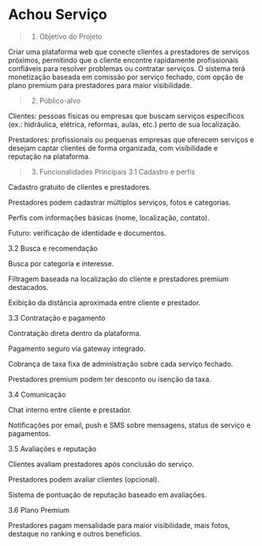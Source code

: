 # Achou Serviço

> 1. Objetivo do Projeto

Criar uma plataforma web que conecte clientes a prestadores de serviços próximos, permitindo que o cliente encontre rapidamente profissionais confiáveis para resolver problemas ou contratar serviços. O sistema terá monetização baseada em comissão por serviço fechado, com opção de plano premium para prestadores para maior visibilidade.

> 2. Público-alvo

Clientes: pessoas físicas ou empresas que buscam serviços específicos (ex.: hidráulica, elétrica, reformas, aulas, etc.) perto de sua localização.

Prestadores: profissionais ou pequenas empresas que oferecem serviços e desejam captar clientes de forma organizada, com visibilidade e reputação na plataforma.

> 3. Funcionalidades Principais
3.1 Cadastro e perfis

Cadastro gratuito de clientes e prestadores.

Prestadores podem cadastrar múltiplos serviços, fotos e categorias.

Perfis com informações básicas (nome, localização, contato).

Futuro: verificação de identidade e documentos.

3.2 Busca e recomendação

Busca por categoria e interesse.

Filtragem baseada na localização do cliente e prestadores premium destacados.

Exibição da distância aproximada entre cliente e prestador.

3.3 Contratação e pagamento

Contratação direta dentro da plataforma.

Pagamento seguro via gateway integrado.

Cobrança de taxa fixa de administração sobre cada serviço fechado.

Prestadores premium podem ter desconto ou isenção da taxa.

3.4 Comunicação

Chat interno entre cliente e prestador.

Notificações por email, push e SMS sobre mensagens, status de serviço e pagamentos.

3.5 Avaliações e reputação

Clientes avaliam prestadores após conclusão do serviço.

Prestadores podem avaliar clientes (opcional).

Sistema de pontuação de reputação baseado em avaliações.

3.6 Plano Premium

Prestadores pagam mensalidade para maior visibilidade, mais fotos, destaque no ranking e outros benefícios.